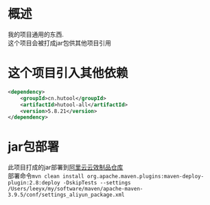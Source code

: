 # 概述
我的项目通用的东西.  
这个项目会被打成jar包供其他项目引用

# 这个项目引入其他依赖
```xml
<dependency>
    <groupId>cn.hutool</groupId>
    <artifactId>hutool-all</artifactId>
    <version>5.8.21</version>
</dependency>
```

# jar包部署
此项目打成的jar部署到[阿里云云效制品仓库](https://packages.aliyun.com/repos/2442054-release-Zn6jzO/packages)  
部署命令`mvn clean install org.apache.maven.plugins:maven-deploy-plugin:2.8:deploy -DskipTests --settings /Users/leeyx/my/software/maven/apache-maven-3.9.5/conf/settings_aliyun_package.xml`